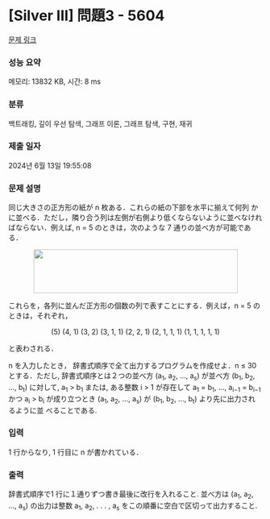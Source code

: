 # [Silver III] 問題3 - 5604 

[문제 링크](https://www.acmicpc.net/problem/5604) 

### 성능 요약

메모리: 13832 KB, 시간: 8 ms

### 분류

백트래킹, 깊이 우선 탐색, 그래프 이론, 그래프 탐색, 구현, 재귀

### 제출 일자

2024년 6월 13일 19:55:08

### 문제 설명

<p>同じ大きさの正方形の紙が n 枚ある．これらの紙の下部を水平に揃えて何列 かに並べる．ただし，隣り合う列は左側が右側より低くならないように並べなけれ ばならない．例えば, n = 5 のときは，次のような 7 通りの並べ方が可能である．</p>

<p style="text-align: center;"><img alt="" src="" style="width: 405px; height: 87px;"></p>

<p>これらを，各列に並んだ正方形の個数の列で表すことにする．例えば，n = 5 の ときは，それぞれ，</p>

<p style="text-align: center;">(5) (4, 1) (3, 2) (3, 1, 1) (2, 2, 1) (2, 1, 1, 1) (1, 1, 1, 1, 1)</p>

<p>と表わされる．</p>

<p>n を入力したとき， 辞書式順序で全て出力するプログラムを作成せよ．n ≤ 30 とする．ただし, 辞書式順序とは２つの並べ方 (a<sub>1</sub>, a<sub>2</sub>, ..., a<sub>s</sub>) が並べ方 (b<sub>1</sub>, b<sub>2</sub>, ..., b<sub>t</sub>) に対して, a<sub>1</sub> > b<sub>1</sub> または, ある整数 i > 1 が存在して a<sub>1</sub> = b<sub>1</sub>, ..., a<sub>i−1</sub> = b<sub>i−1</sub> かつ a<sub>i</sub> > b<sub>i</sub> が成り立つとき (a<sub>1</sub>, a<sub>2</sub>, ..., a<sub>s</sub>) が (b<sub>1</sub>, b<sub>2</sub>, ..., b<sub>t</sub>) より先に出力されるように並 べることである.</p>

### 입력 

 <p>1 行からなり, 1 行目に n が書かれている．</p>

### 출력 

 <p>辞書式順序で1 行に１通りずつ書き最後に改行を入れること. 並べ方は (a<sub>1</sub>, a<sub>2</sub>, ..., a<sub>s</sub>) の出力は整数 a<sub>1</sub>, a<sub>2</sub>, . . . , a<sub>s</sub> をこの順番に空白で区切って出力すること.</p>

